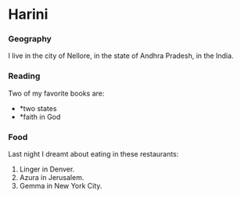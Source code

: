 # Harini

### Geography

I live in the city of Nellore, in the state of Andhra Pradesh, in the India.

### Reading

Two of my favorite books are:

- *two states
- *faith in God
### Food

Last night I dreamt about eating in these restaurants:

1. Linger in Denver.
2. Azura in Jerusalem.
3. Gemma in New York City.
